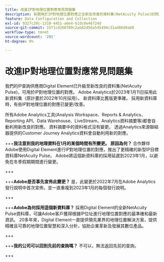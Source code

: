 ```yaml
---
title: 改進IP對地理位置對應常見問題集
description: 有關用於IP對地理位置對應之全新及改善的資料集(NetAcuity Pulse)的問題解答。
feature: Data Configuration and Collection
exl-id: 9327c20c-1310-4451-a6e4-61dc0e46724d
source-git-commit: 15f1cd260709c2ab82d56a545494c31ad86d0ab0
workflow-type: tm+mt
source-wordcount: '291'
ht-degree: 0%

---
```


# 改進IP對地理位置對應常見問題集

我們的IP查詢供應商Digital Element已升級至新改良的資料集(NetAcuity Pulse)，可用於IP對地理位置的對應。 Adobe Analytics於2023年1月11日採用此新資料集（原計畫於2022年10月採用）。 新資料庫比舊版更準確。 採用新資料庫時，有些IP對地理位置的對應已變更/改善。

所有Adobe Analytics工具(Analysis Workspace、Reports &amp; Analytics、Reporting API、Data Warehouse、LiveStream、Analytics資料摘要等)都會自動利用新改良的對應。 資料摘要中的資料格式沒有變更。 透過Analytics來源聯結器提供的Customer Journey Analytics資料會自動利用新的對應。

+++**我注意到我的地理資料在1月的某個時間有所變更。  原因為何？**
合作夥伴Adobe使用Digital Element進行IP對地理位置的對應，推出了更精確的新型IP目標資料庫NetAcuity Pulse。 Adobe將這個新資料庫的採用延遲到2023年1月，以避免在冬季假期期間進行變更。

+++

+++**Adobe是否事先宣佈此變更？**
是，此變更於2022年7月在Adobe Analytics發行說明中首次宣佈，並一直重複到2023年1月的每個發行說明。

+++

+++**Adobe為何採用這個新資料庫？**
採用Digital Element的全新NetAcuity Pulse資料庫，可讓Adobe客戶獲得根據IP位址進行地理位置對應的最準確和最新資訊。 20多年來，Digital Element一直提供領先業界的地理位置解決方案，提供精確且可靠的地理位置智慧和深入分析，協助企業革新及發展其數位產品。

+++

+++**我的公司可以回到先前的查詢嗎？**
不可以，無法返回先前的查詢。

+++
